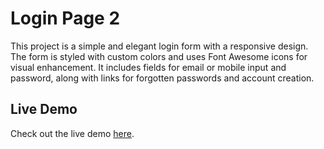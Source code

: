 # Login Page 2

This project is a simple and elegant login form with a responsive design. The form is styled with custom colors and uses Font Awesome icons for visual enhancement. It includes fields for email or mobile input and password, along with links for forgotten passwords and account creation.

## Live Demo

Check out the live demo [here](https://loginpage2-justmirr.netlify.app/).
